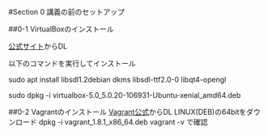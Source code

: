 #Section 0 講義の前のセットアップ

##0-1 VirtualBoxのインストール

[公式サイト](https://www.virtualbox.org/wiki/Linux_Downloads)からDL


以下のコマンドを実行してインストール

sudo apt install libsdl1.2debian  dkms libsdl-ttf2.0-0  libqt4-opengl

sudo dpkg -i virtualbox-5.0_5.0.20-106931-Ubuntu-xenial_amd64.deb

##0-2 Vagrantのインストール
[Vagrant公式](https://www.vagrantup.com/downloads.html)からDL
LINUX(DEB)の64bitをダウンロード
dpkg -i vagrant_1.8.1_x86_64.deb
vagrant -v で確認
